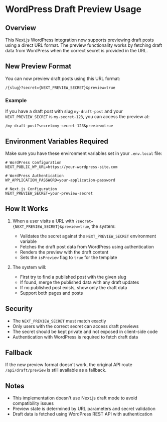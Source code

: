 # WordPress Draft Preview Usage

## Overview

This Next.js WordPress integration now supports previewing draft posts using a direct URL format. The preview functionality works by fetching draft data from WordPress when the correct secret is provided in the URL.

## New Preview Format

You can now preview draft posts using this URL format:

```
/{slug}?secret={NEXT_PREVIEW_SECRET}&preview=true
```

### Example

If you have a draft post with slug `my-draft-post` and your `NEXT_PREVIEW_SECRET` is `my-secret-123`, you can access the preview at:

```
/my-draft-post?secret=my-secret-123&preview=true
```

## Environment Variables Required

Make sure you have these environment variables set in your `.env.local` file:

```env
# WordPress Configuration
NEXT_PUBLIC_WP_URL=https://your-wordpress-site.com

# WordPress Authentication
WP_APPLICATION_PASSWORD=your-application-password

# Next.js Configuration
NEXT_PREVIEW_SECRET=your-preview-secret
```

## How It Works

1. When a user visits a URL with `?secret={NEXT_PREVIEW_SECRET}&preview=true`, the system:

   - Validates the secret against the `NEXT_PREVIEW_SECRET` environment variable
   - Fetches the draft post data from WordPress using authentication
   - Renders the preview with the draft content
   - Sets the `isPreview` flag to `true` for the template

2. The system will:
   - First try to find a published post with the given slug
   - If found, merge the published data with any draft updates
   - If no published post exists, show only the draft data
   - Support both pages and posts

## Security

- The `NEXT_PREVIEW_SECRET` must match exactly
- Only users with the correct secret can access draft previews
- The secret should be kept private and not exposed in client-side code
- Authentication with WordPress is required to fetch draft data

## Fallback

If the new preview format doesn't work, the original API route `/api/draft/preview` is still available as a fallback.

## Notes

- This implementation doesn't use Next.js draft mode to avoid compatibility issues
- Preview state is determined by URL parameters and secret validation
- Draft data is fetched using WordPress REST API with authentication
